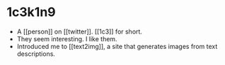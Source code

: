 # 1c3k1n9

- A [[person]] on [[twitter]]. [[1c3]] for short.
- They seem interesting. I like them.
- Introduced me to [[text2img]], a site that generates images from text descriptions.


